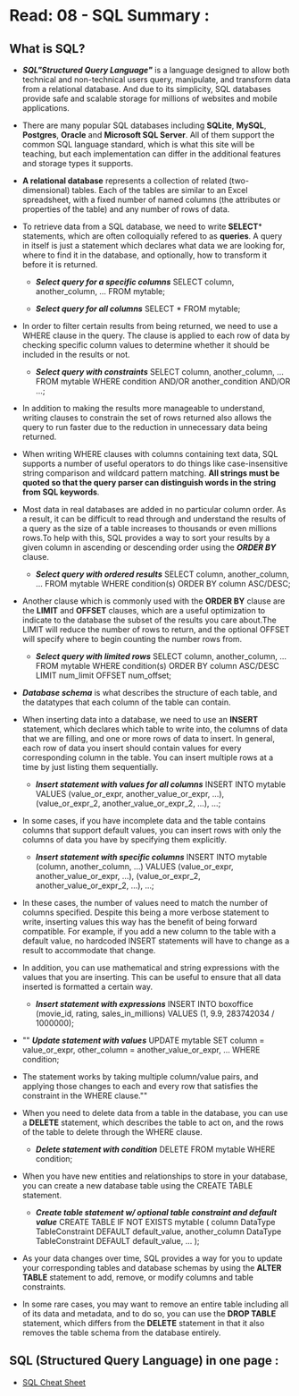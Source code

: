# Read: 08 - SQL Summary :
## What is SQL?
* ***SQL"Structured Query Language"*** is a language designed to allow both technical and non-technical users query, manipulate, and transform data from a relational database. And due to its simplicity, SQL databases provide safe and scalable storage for millions of websites and mobile applications.
* There are many popular SQL databases including **SQLite**, **MySQL**, **Postgres**, **Oracle** and **Microsoft SQL Server**. All of them support the common SQL language standard, which is what this site will be teaching, but each implementation can differ in the additional features and storage types it supports.

* **A relational database** represents a collection of related (two-dimensional) tables. Each of the tables are similar to an Excel spreadsheet, with a fixed number of named columns (the attributes or properties of the table) and any number of rows of data.

* To retrieve data from a SQL database, we need to write **SELECT*** statements, which are often colloquially refered to as **queries**. A query in itself is just a statement which declares what data we are looking for, where to find it in the database, and optionally, how to transform it before it is returned.
  - ***Select query for a specific columns***
      SELECT column, another_column, …
      FROM mytable;

  - ***Select query for all columns***
      SELECT * 
      FROM mytable;

* In order to filter certain results from being returned, we need to use a WHERE clause in the query. The clause is applied to each row of data by checking specific column values to determine whether it should be included in the results or not.
  - ***Select query with constraints***
      SELECT column, another_column, …
      FROM mytable
      WHERE condition
      AND/OR another_condition
      AND/OR …;

* In addition to making the results more manageable to understand, writing clauses to constrain the set of rows returned also allows the query to run faster due to the reduction in unnecessary data being returned. 

* When writing WHERE clauses with columns containing text data, SQL supports a number of useful operators to do things like case-insensitive string comparison and wildcard pattern matching. **All strings must be quoted so that the query parser can distinguish words in the string from SQL keywords**.

* Most data in real databases are added in no particular column order. As a result, it can be difficult to read through and understand the results of a query as the size of a table increases to thousands or even millions rows.To help with this, SQL provides a way to sort your results by a given column in ascending or descending order using the ***ORDER BY*** clause.
  - ***Select query with ordered results***
     SELECT column, another_column, …
     FROM mytable
     WHERE condition(s)
     ORDER BY column ASC/DESC;
* Another clause which is commonly used with the **ORDER BY** clause are the **LIMIT** and **OFFSET** clauses, which are a useful optimization to indicate to the database the subset of the results you care about.The LIMIT will reduce the number of rows to return, and the optional OFFSET will specify where to begin counting the number rows from.
  - ***Select query with limited rows***
     SELECT column, another_column, …
     FROM mytable
     WHERE condition(s)
     ORDER BY column ASC/DESC
     LIMIT num_limit OFFSET num_offset;
* ***Database schema*** is what describes the structure of each table, and the datatypes that each column of the table can contain.
* When inserting data into a database, we need to use an **INSERT** statement, which declares which table to write into, the columns of data that we are filling, and one or more rows of data to insert. In general, each row of data you insert should contain values for every corresponding column in the table. You can insert multiple rows at a time by just listing them sequentially.
  - ***Insert statement with values for all columns***
     INSERT INTO mytable
     VALUES (value_or_expr, another_value_or_expr, …),
       (value_or_expr_2, another_value_or_expr_2, …),
       …;
* In some cases, if you have incomplete data and the table contains columns that support default values, you can insert rows with only the columns of data you have by specifying them explicitly.
  - ***Insert statement with specific columns***
     INSERT INTO mytable
     (column, another_column, …)
      VALUES (value_or_expr, another_value_or_expr, …),
      (value_or_expr_2, another_value_or_expr_2, …),
      …;
* In these cases, the number of values need to match the number of columns specified. Despite this being a more verbose statement to write, inserting values this way has the benefit of being forward compatible. For example, if you add a new column to the table with a default value, no hardcoded INSERT statements will have to change as a result to accommodate that change.

* In addition, you can use mathematical and string expressions with the values that you are inserting.
This can be useful to ensure that all data inserted is formatted a certain way.
  -  ***Insert statement with expressions***
      INSERT INTO boxoffice
      (movie_id, rating, sales_in_millions)
     VALUES (1, 9.9, 283742034 / 1000000);

* "" ***Update statement with values***
UPDATE mytable
SET column = value_or_expr, 
    other_column = another_value_or_expr, 
    …
WHERE condition;
* The statement works by taking multiple column/value pairs, and applying those changes to each and every row that satisfies the constraint in the WHERE clause.""
* When you need to delete data from a table in the database, you can use a **DELETE** statement, which describes the table to act on, and the rows of the table to delete through the WHERE clause.
  - ***Delete statement with condition***
     DELETE FROM mytable
     WHERE condition;
* When you have new entities and relationships to store in your database, you can create a new database table using the CREATE TABLE statement.
  - ***Create table statement w/ optional table constraint and default value***
     CREATE TABLE IF NOT EXISTS mytable (
     column DataType TableConstraint DEFAULT default_value,
    another_column DataType TableConstraint DEFAULT default_value,
    …
     );
* As your data changes over time, SQL provides a way for you to update your corresponding tables and database schemas by using the **ALTER TABLE** statement to add, remove, or modify columns and table constraints.
* In some rare cases, you may want to remove an entire table including all of its data and metadata, and to do so, you can use the **DROP TABLE** statement, which differs from the **DELETE** statement in that it also removes the table schema from the database entirely.
## SQL (Structured Query Language) in one page :
* [SQL Cheat Sheet](http://www.cheat-sheets.org/sites/sql.su/)
